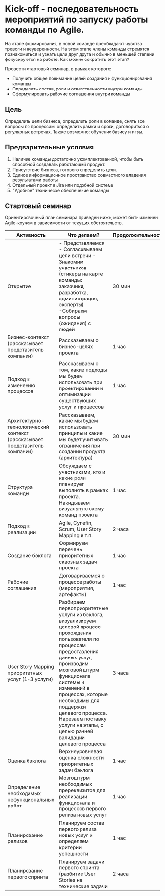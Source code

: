 # Kick-off - последовательность мероприятий по запуску работы команды по Agile.

На этапе формирования, в новой команде преобладают чувства тревоги и неуверенности. На этом этапе члены команды стремятся познакомиться и узнать цели друг друга и обычно в меньшей степени фокусируются на работе. Как можно сократить этот этап?

Провести стартовый семинар, в рамках которого:
 * Получить общее понимание целей создания и функционирования команды
 * Определить состав, роли и ответственности внутри команды
 * Сформулировать рабочие соглашения внутри команды

## Цель
Определить цели бизнеса, определить роли в команде, снять все вопросы по процессам, определить рамки и сроки, договориться о регулярных встречах. Также возможно: обучение базису и игры.

## Предварительные условия
 1.	Наличие команды достаточно укомплектованной, чтобы быть способной создавать работающий продукт.
 2.	Присутствие бизнеса, готового определить цели.
 3.	Единое информационное пространство совместного владения результатами работы
 4.	Отдельный проект в Jira или подобной системе
 5. "Удобное" техничесое обеспечение команды
 
## Стартовый семинар
Ориентировочный план семинара приведен ниже, может быть изменен Agile-коучем в зависимости от текущих обстоятельств.

  Активность   | Что делаем? | Продолжительность 
------------ | ---------------------------------- | -------------
Открытие  | -	Представляемся - Согласовываем цели встречи -	Знакомим участников (стикеры на карте команды: заказчики, разработка, администрация, эксперты) -Собираем вопросы (ожидания) с людей | 30 мин
Бизнес-контекст (рассказывает представитель компании) | Рассказываем о бизнес-целях проекта | 1 час
Подход к изменению процессов | Рассказываем о том, какие подходы мы будем использовать при проектировании и оптимизации существующих услуг и процессов | 1 час
Архитектурно-технологический контекст (рассказывает представитель компании) | Рассказываем, какие мы будем использовать принципы и какие мы будет учитывать ограничения при создании продукта (архитектура) | 30 мин
Структура команды | Обсуждаем с участниками, кто и какие роли планирует выполнять в рамках проекта. Накидываем визуальную схему команд проекта | 1 час
Подход к реализации | Agile, Cynefin, Scrum, User Story Mapping и т.п. | 2 часа
Создание бэклога | Формируем перечень приоритетных сквозных задач проекта | 1 час
Рабочие соглашения | Договариваемся о процессе работы (мероприятия, артефакты) | 1 час
User Story Mapping приоритетных услуг (1-3 услуги) | Разбираем первоприоритетные услуги из бэклога, визуализируем целевой процесс прохождения пользователя по процессам предоставления данных услуг, производим мозговой штурм функционала системы и изменений в процессах, которые необходимы для поддержки целевого процесса. Нарезаем поставку услуги на этапы, с целью ранней валидации целевого процесса | 3 часа 
Оценка бэклога | Верхнеуровневая оценка сложности приоритетных задач бэклога | 1 час
Определение необходимых нефункциональных работ | Мозгоштурм необходимых пререквизитов для реализации функционала и процессов первого релиза новых услуг | 1 час
Планирование релизов | Планируем состав первого релиза новых услуг и определяем критерии успешности | 1 час
Планирование первого спринта | Планируем задачи первого спринта (разбитие User Stories на технические задачи | 2 часа
